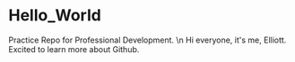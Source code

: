 # Hello_World
Practice Repo for Professional Development. \n
Hi everyone, it's me, Elliott. Excited to learn more about Github.
